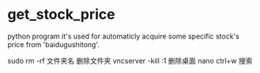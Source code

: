# get_stock_price
python program
it's used for automaticly acquire some specific stock's price from 'baidugushitong'.



sudo rm -rf 文件夹名 删除文件夹
vncserver -kill :1 删除桌面
nano ctrl+w 搜索
